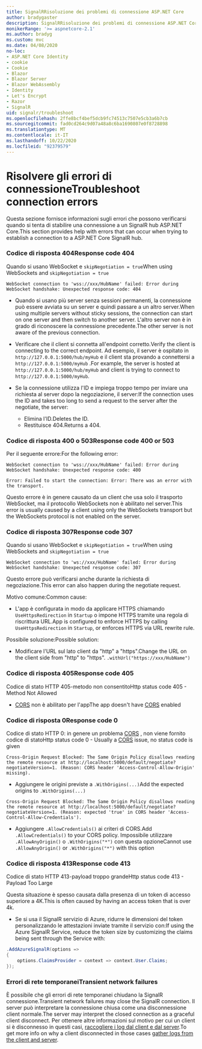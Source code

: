 ```yaml
---
title: SignalRRisoluzione dei problemi di connessione ASP.NET Core
author: bradygaster
description: SignalRRisoluzione dei problemi di connessione ASP.NET Core.
monikerRange: '>= aspnetcore-2.1'
ms.author: bradyg
ms.custom: mvc
ms.date: 04/08/2020
no-loc:
- ASP.NET Core Identity
- cookie
- Cookie
- Blazor
- Blazor Server
- Blazor WebAssembly
- Identity
- Let's Encrypt
- Razor
- SignalR
uid: signalr/troubleshoot
ms.openlocfilehash: 2ffe8bcf4bef5dcb9fc74513c7507e5cb3a6b7cb
ms.sourcegitcommit: fad0cd264c9d07a48a8c6ba1690807e0f8728898
ms.translationtype: MT
ms.contentlocale: it-IT
ms.lasthandoff: 10/22/2020
ms.locfileid: "92379579"
---
```

# <a name="troubleshoot-connection-errors"></a><span data-ttu-id="c9390-103">Risolvere gli errori di connessione</span><span class="sxs-lookup"><span data-stu-id="c9390-103">Troubleshoot connection errors</span></span>

<span data-ttu-id="c9390-104">Questa sezione fornisce informazioni sugli errori che possono verificarsi quando si tenta di stabilire una connessione a un SignalR hub ASP.NET Core.</span><span class="sxs-lookup"><span data-stu-id="c9390-104">This section provides help with errors that can occur when trying to establish a connection to a ASP.NET Core SignalR hub.</span></span>

### <a name="response-code-404"></a><span data-ttu-id="c9390-105">Codice di risposta 404</span><span class="sxs-lookup"><span data-stu-id="c9390-105">Response code 404</span></span>

<span data-ttu-id="c9390-106">Quando si usano WebSocket e `skipNegotiation = true`</span><span class="sxs-lookup"><span data-stu-id="c9390-106">When using WebSockets and `skipNegotiation = true`</span></span>
```log
WebSocket connection to 'wss://xxx/HubName' failed: Error during WebSocket handshake: Unexpected response code: 404
```

* <span data-ttu-id="c9390-107">Quando si usano più server senza sessioni permanenti, la connessione può essere avviata su un server e quindi passare a un altro server.</span><span class="sxs-lookup"><span data-stu-id="c9390-107">When using multiple servers without sticky sessions, the connection can start on one server and then switch to another server.</span></span> <span data-ttu-id="c9390-108">L'altro server non è in grado di riconoscere la connessione precedente.</span><span class="sxs-lookup"><span data-stu-id="c9390-108">The other server is not aware of the previous connection.</span></span>
* <span data-ttu-id="c9390-109">Verificare che il client si connetta all'endpoint corretto.</span><span class="sxs-lookup"><span data-stu-id="c9390-109">Verify the client is connecting to the correct endpoint.</span></span> <span data-ttu-id="c9390-110">Ad esempio, il server è ospitato in `http://127.0.0.1:5000/hub/myHub` e il client sta provando a connettersi a `http://127.0.0.1:5000/myHub` .</span><span class="sxs-lookup"><span data-stu-id="c9390-110">For example, the server is hosted at `http://127.0.0.1:5000/hub/myHub` and client is trying to connect to `http://127.0.0.1:5000/myHub`.</span></span>
* <span data-ttu-id="c9390-111">Se la connessione utilizza l'ID e impiega troppo tempo per inviare una richiesta al server dopo la negoziazione, il server:</span><span class="sxs-lookup"><span data-stu-id="c9390-111">If the connection uses the ID and takes too long to send a request to the server after the negotiate, the server:</span></span>

  * <span data-ttu-id="c9390-112">Elimina l'ID.</span><span class="sxs-lookup"><span data-stu-id="c9390-112">Deletes the ID.</span></span>
  * <span data-ttu-id="c9390-113">Restituisce 404.</span><span class="sxs-lookup"><span data-stu-id="c9390-113">Returns a 404.</span></span>

### <a name="response-code-400-or-503"></a><span data-ttu-id="c9390-114">Codice di risposta 400 o 503</span><span class="sxs-lookup"><span data-stu-id="c9390-114">Response code 400 or 503</span></span>

<span data-ttu-id="c9390-115">Per il seguente errore:</span><span class="sxs-lookup"><span data-stu-id="c9390-115">For the following error:</span></span>

```log
WebSocket connection to 'wss://xxx/HubName' failed: Error during WebSocket handshake: Unexpected response code: 400

Error: Failed to start the connection: Error: There was an error with the transport.
```

<span data-ttu-id="c9390-116">Questo errore è in genere causato da un client che usa solo il trasporto WebSocket, ma il protocollo WebSockets non è abilitato nel server.</span><span class="sxs-lookup"><span data-stu-id="c9390-116">This error is usually caused by a client using only the WebSockets transport but the WebSockets protocol is not enabled on the server.</span></span>

### <a name="response-code-307"></a><span data-ttu-id="c9390-117">Codice di risposta 307</span><span class="sxs-lookup"><span data-stu-id="c9390-117">Response code 307</span></span>

<span data-ttu-id="c9390-118">Quando si usano WebSocket e `skipNegotiation = true`</span><span class="sxs-lookup"><span data-stu-id="c9390-118">When using WebSockets and `skipNegotiation = true`</span></span>
```log
WebSocket connection to 'ws://xxx/HubName' failed: Error during WebSocket handshake: Unexpected response code: 307
```

<span data-ttu-id="c9390-119">Questo errore può verificarsi anche durante la richiesta di negoziazione.</span><span class="sxs-lookup"><span data-stu-id="c9390-119">This error can also happen during the negotiate request.</span></span>

<span data-ttu-id="c9390-120">Motivo comune:</span><span class="sxs-lookup"><span data-stu-id="c9390-120">Common cause:</span></span>
* <span data-ttu-id="c9390-121">L'app è configurata in modo da applicare HTTPS chiamando `UseHttpsRedirection` in `Startup` o impone HTTPS tramite una regola di riscrittura URL.</span><span class="sxs-lookup"><span data-stu-id="c9390-121">App is configured to enforce HTTPS by calling `UseHttpsRedirection` in `Startup`, or enforces HTTPS via URL rewrite rule.</span></span>

<span data-ttu-id="c9390-122">Possibile soluzione:</span><span class="sxs-lookup"><span data-stu-id="c9390-122">Possible solution:</span></span>
* <span data-ttu-id="c9390-123">Modificare l'URL sul lato client da "http" a "https".</span><span class="sxs-lookup"><span data-stu-id="c9390-123">Change the URL on the client side from "http" to "https".</span></span> `.withUrl("https://xxx/HubName")`

### <a name="response-code-405"></a><span data-ttu-id="c9390-124">Codice di risposta 405</span><span class="sxs-lookup"><span data-stu-id="c9390-124">Response code 405</span></span>

<span data-ttu-id="c9390-125">Codice di stato HTTP 405-metodo non consentito</span><span class="sxs-lookup"><span data-stu-id="c9390-125">Http status code 405 - Method Not Allowed</span></span>

* <span data-ttu-id="c9390-126">[CORS](xref:signalr/security#cross-origin-resource-sharing) non è abilitato per l'app</span><span class="sxs-lookup"><span data-stu-id="c9390-126">The app doesn't have [CORS](xref:signalr/security#cross-origin-resource-sharing) enabled</span></span>

### <a name="response-code-0"></a><span data-ttu-id="c9390-127">Codice di risposta 0</span><span class="sxs-lookup"><span data-stu-id="c9390-127">Response code 0</span></span>

<span data-ttu-id="c9390-128">Codice di stato HTTP 0: in genere un problema [CORS](xref:signalr/security#cross-origin-resource-sharing) , non viene fornito codice di stato</span><span class="sxs-lookup"><span data-stu-id="c9390-128">Http status code 0 - Usually a [CORS](xref:signalr/security#cross-origin-resource-sharing) issue, no status code is given</span></span>

```log
Cross-Origin Request Blocked: The Same Origin Policy disallows reading the remote resource at http://localhost:5000/default/negotiate?negotiateVersion=1. (Reason: CORS header 'Access-Control-Allow-Origin' missing).
```

* <span data-ttu-id="c9390-129">Aggiungere le origini previste a `.WithOrigins(...)`</span><span class="sxs-lookup"><span data-stu-id="c9390-129">Add the expected origins to `.WithOrigins(...)`</span></span>

```log
Cross-Origin Request Blocked: The Same Origin Policy disallows reading the remote resource at http://localhost:5000/default/negotiate?negotiateVersion=1. (Reason: expected 'true' in CORS header 'Access-Control-Allow-Credentials').
```

* <span data-ttu-id="c9390-130">Aggiungere `.AllowCredentials()` ai criteri di CORS.</span><span class="sxs-lookup"><span data-stu-id="c9390-130">Add `.AllowCredentials()` to your CORS policy.</span></span> <span data-ttu-id="c9390-131">Impossibile utilizzare `.AllowAnyOrigin()` o `.WithOrigins("*")` con questa opzione</span><span class="sxs-lookup"><span data-stu-id="c9390-131">Cannot use `.AllowAnyOrigin()` or `.WithOrigins("*")` with this option</span></span>

### <a name="response-code-413"></a><span data-ttu-id="c9390-132">Codice di risposta 413</span><span class="sxs-lookup"><span data-stu-id="c9390-132">Response code 413</span></span>

<span data-ttu-id="c9390-133">Codice di stato HTTP 413-payload troppo grande</span><span class="sxs-lookup"><span data-stu-id="c9390-133">Http status code 413 - Payload Too Large</span></span>

<span data-ttu-id="c9390-134">Questa situazione è spesso causata dalla presenza di un token di accesso superiore a 4K.</span><span class="sxs-lookup"><span data-stu-id="c9390-134">This is often caused by having an access token that is over 4k.</span></span>

* <span data-ttu-id="c9390-135">Se si usa il SignalR servizio di Azure, ridurre le dimensioni del token personalizzando le attestazioni inviate tramite il servizio con:</span><span class="sxs-lookup"><span data-stu-id="c9390-135">If using the Azure SignalR Service, reduce the token size by customizing the claims being sent through the Service with:</span></span>
```csharp
.AddAzureSignalR(options =>
{
    options.ClaimsProvider = context => context.User.Claims;
});
```

### <a name="transient-network-failures"></a><span data-ttu-id="c9390-136">Errori di rete temporanei</span><span class="sxs-lookup"><span data-stu-id="c9390-136">Transient network failures</span></span>

<span data-ttu-id="c9390-137">È possibile che gli errori di rete temporanei chiudano la SignalR connessione.</span><span class="sxs-lookup"><span data-stu-id="c9390-137">Transient network failures may close the SignalR connection.</span></span> <span data-ttu-id="c9390-138">Il server può interpretare la connessione chiusa come una disconnessione client normale.</span><span class="sxs-lookup"><span data-stu-id="c9390-138">The server may interpret the closed connection as a graceful client disconnect.</span></span> <span data-ttu-id="c9390-139">Per ottenere altre informazioni sul motivo per cui un client si è disconnesso in questi casi, [raccogliere i log dal client e dal server](xref:signalr/diagnostics).</span><span class="sxs-lookup"><span data-stu-id="c9390-139">To get more info on why a client disconnected in those cases [gather logs from the client and server](xref:signalr/diagnostics).</span></span>
